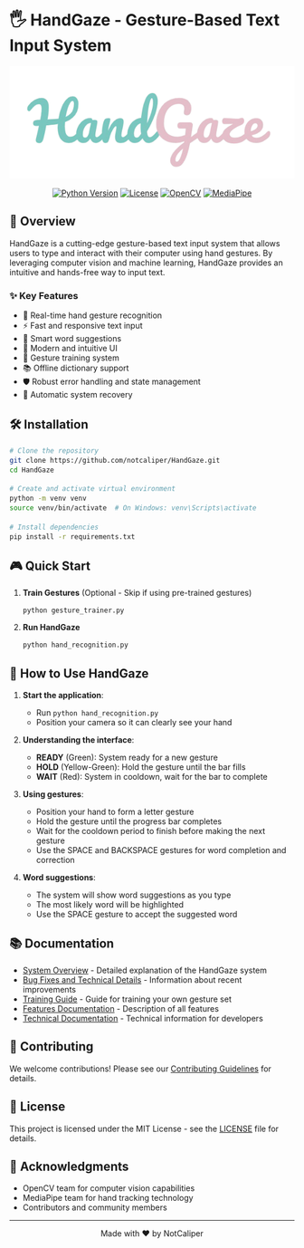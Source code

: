 # 🖐 HandGaze - Gesture-Based Text Input System

<div align="center">

![HandGaze Logo](docs/images/logo.png)

[![Python Version](https://img.shields.io/badge/python-3.11-blue.svg)](https://www.python.org/downloads/)
[![License](https://img.shields.io/badge/license-MIT-green.svg)](LICENSE)
[![OpenCV](https://img.shields.io/badge/OpenCV-4.8.0-red.svg)](https://opencv.org/)
[![MediaPipe](https://img.shields.io/badge/MediaPipe-0.10.5-orange.svg)](https://mediapipe.dev/)

</div>

## 🚀 Overview

HandGaze is a cutting-edge gesture-based text input system that allows users to type and interact with their computer using hand gestures. By leveraging computer vision and machine learning, HandGaze provides an intuitive and hands-free way to input text.

### ✨ Key Features

- 🎯 Real-time hand gesture recognition
- ⚡️ Fast and responsive text input
- 📝 Smart word suggestions
- 🎨 Modern and intuitive UI
- 🔄 Gesture training system
- 📚 Offline dictionary support
- 🛡️ Robust error handling and state management
- 🔄 Automatic system recovery

## 🛠 Installation

```bash
# Clone the repository
git clone https://github.com/notcaliper/HandGaze.git
cd HandGaze

# Create and activate virtual environment
python -m venv venv
source venv/bin/activate  # On Windows: venv\Scripts\activate

# Install dependencies
pip install -r requirements.txt
```

## 🎮 Quick Start

1. **Train Gestures** (Optional - Skip if using pre-trained gestures)
   ```bash
   python gesture_trainer.py
   ```

2. **Run HandGaze**
   ```bash
   python hand_recognition.py
   ```

## 🎯 How to Use HandGaze

1. **Start the application**:
   - Run `python hand_recognition.py`
   - Position your camera so it can clearly see your hand

2. **Understanding the interface**:
   - **READY** (Green): System ready for a new gesture
   - **HOLD** (Yellow-Green): Hold the gesture until the bar fills
   - **WAIT** (Red): System in cooldown, wait for the bar to complete

3. **Using gestures**:
   - Position your hand to form a letter gesture
   - Hold the gesture until the progress bar completes
   - Wait for the cooldown period to finish before making the next gesture
   - Use the SPACE and BACKSPACE gestures for word completion and correction

4. **Word suggestions**:
   - The system will show word suggestions as you type
   - The most likely word will be highlighted
   - Use the SPACE gesture to accept the suggested word

## 📚 Documentation

- [System Overview](docs/SYSTEM_OVERVIEW.md) - Detailed explanation of the HandGaze system
- [Bug Fixes and Technical Details](docs/BUG_FIXES.md) - Information about recent improvements
- [Training Guide](docs/TRAINING.md) - Guide for training your own gesture set
- [Features Documentation](docs/FEATURES.md) - Description of all features
- [Technical Documentation](docs/README.md) - Technical information for developers

## 🤝 Contributing

We welcome contributions! Please see our [Contributing Guidelines](docs/CONTRIBUTING.md) for details.

## 📝 License

This project is licensed under the MIT License - see the [LICENSE](LICENSE) file for details.

## 🙏 Acknowledgments

- OpenCV team for computer vision capabilities
- MediaPipe team for hand tracking technology
- Contributors and community members

---
<div align="center">
Made with ❤️ by NotCaliper
</div>
